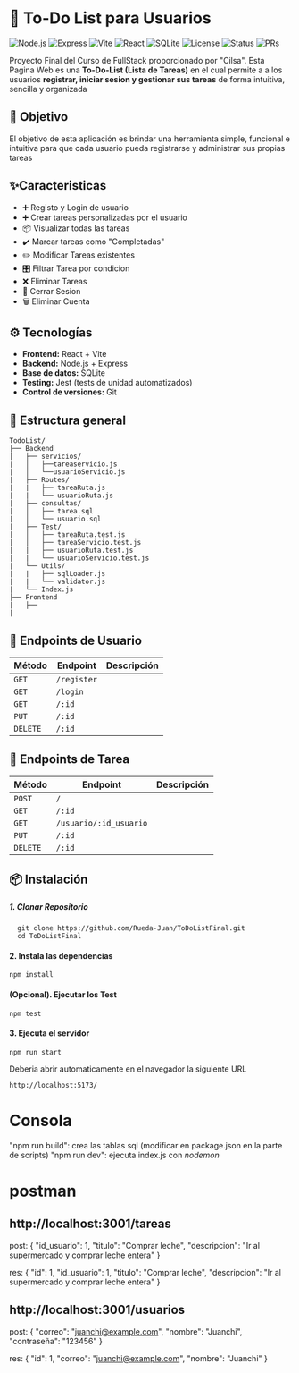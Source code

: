 # 📝 To-Do List para Usuarios
![Node.js](https://img.shields.io/badge/Node.js-22.x-green?logo=node.js) ![Express](https://img.shields.io/badge/Express.js-5.x-lightgrey?logo=express) ![Vite](https://img.shields.io/badge/Vite-7.x-purple?logo=vite) ![React](https://img.shields.io/badge/React-18.x-blue?logo=react) ![SQLite](https://img.shields.io/badge/SQLite-3.x-lightblue?logo=sqlite) ![License](https://img.shields.io/badge/license-MIT-blue.svg) ![Status](https://img.shields.io/badge/status-active-brightgreen) ![PRs](https://img.shields.io/badge/PRs-welcome-orange)

  Proyecto Final del Curso de FullStack proporcionado por "Cilsa".
  Esta Pagina Web es una  **To-Do-List (Lista de Tareas)** en el cual permite a a los usuarios **registrar, iniciar sesion y gestionar sus tareas** de forma intuitiva, sencilla y organizada  

## 📌 Objetivo
  El objetivo de esta aplicación es brindar una herramienta simple, funcional e intuitiva para que cada usuario pueda registrarse y administrar sus propias tareas

## ✨Caracteristicas
  - ➕ Registo y Login de usuario
  - ➕ Crear tareas personalizadas por el usuario
  - 📦 Visualizar todas las tareas
  - ✔️ Marcar tareas como "Completadas"
  - ✏️ Modificar Tareas existentes
  - 🎛️ Filtrar Tarea por condicion
  - ❌ Eliminar Tareas
  - 🚪 Cerrar Sesion
  - 🗑️ Eliminar Cuenta


## ⚙️ Tecnologías

- **Frontend:** React + Vite
- **Backend:** Node.js + Express
- **Base de datos:** SQLite
- **Testing:** Jest (tests de unidad automatizados)
- **Control de versiones:** Git


## 📂 Estructura general
```text
TodoList/
├── Backend
|   ├── servicios/                  
|   │   ├──tareaservicio.js           
|   │   └──usuarioServicio.js
|   ├── Routes/
|   |   ├── tareaRuta.js
|   |   └── usuarioRuta.js
|   ├── consultas/                     
|   │   ├── tarea.sql             
|   │   └── usuario.sql
|   ├── Test/                     
|   │   ├── tareaRuta.test.js             
|   │   ├── tareaServicio.test.js
|   |   ├── usuarioRuta.test.js
|   |   └── usuarioServicio.test.js      
|   └── Utils/                    
|   |   ├── sqlLoader.js
|   |   └── validator.js
|   └── Index.js
├── Frontend
|   ├──
|

```

## 🔧 Endpoints de Usuario

| Método   | Endpoint                    | Descripción        |
| -------- | --------------------------- | -------------------|
| `GET`    | `/register`                 |                    |
| `GET`    | `/login`                    |                    |
| `GET`    | `/:id`                      |                    |
| `PUT`    | `/:id`                      |                    |
| `DELETE` | `/:id`                      |                    |


## 🔧 Endpoints de Tarea
| Método   | Endpoint                    | Descripción        |
| -------- | --------------------------- | -------------------|
| `POST`   | `/`                         |                    |
| `GET`    | `/:id`                      |                    |
| `GET`    | `/usuario/:id_usuario`      |                    |
| `PUT`    | `/:id`                      |                    |
| `DELETE` | `/:id`                      |                    |


## 📦 Instalación
  ##### 1. Clonar Repositorio
```git
  git clone https://github.com/Rueda-Juan/ToDoListFinal.git
  cd ToDoListFinal
```
  #### 2. Instala las dependencias
  ```git
  npm install
  ```

  #### (Opcional). Ejecutar los Test
  ```git
  npm test
  ```

  #### 3. Ejecuta el servidor
  ```git
  npm run start
  ```
  Deberia abrir automaticamente en el navegador la siguiente URL
  ```git
  http://localhost:5173/
  ```



# Consola
"npm run build": crea las tablas sql (modificar en package.json en la parte de scripts)
"npm run dev": ejecuta index.js con *nodemon*

# postman

## http://localhost:3001/tareas
post:
{
  "id_usuario": 1,
  "titulo": "Comprar leche",
  "descripcion": "Ir al supermercado y comprar leche entera"
}

res:
{
    "id": 1,
    "id_usuario": 1,
    "titulo": "Comprar leche",
    "descripcion": "Ir al supermercado y comprar leche entera"
}

## http://localhost:3001/usuarios

post:
{
  "correo": "juanchi@example.com",
  "nombre": "Juanchi",
  "contraseña": "123456"
}

res:
{
  "id": 1,
  "correo": "juanchi@example.com",
  "nombre": "Juanchi"
}
